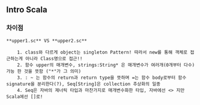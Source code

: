 ## Intro Scala 


### 차이점
	**upper1.sc** VS **upper2.sc**

		1. class와 다르게 object는 singleton Pattern! 따라서 new를 통해 객체로 접근하는게 아니라 Class명으로 접근!!
		2. 함수 upper의 매개변수, strings:String* 은 매개변수가 여러개(0개부터 다수)가능 한 것을 뜻함 ("*"가 그 의미)
		3. : ~ 는 함수의 return과 return type을 뜻하며 =는 함수 body로부터 함수 signature을 분리한다(?), Seq[String]은 collection 추상화의 일종
		4. Seq은 자바의 제너릭 타입과 마찬가지로 매개변수화한 타입, 자바에선 <> 지만 Scala에선 []로! 
